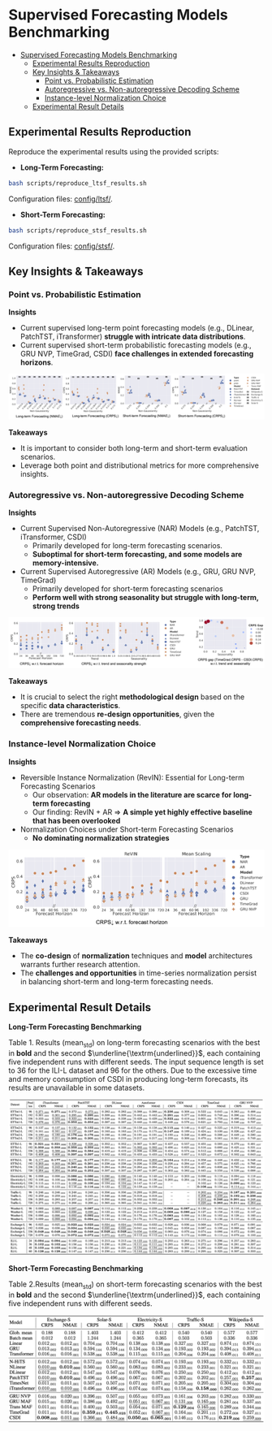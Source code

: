 # Supervised Forecasting Models Benchmarking

- [Supervised Forecasting Models Benchmarking](#supervised-forecasting-models-benchmarking)
  - [Experimental Results Reproduction](#experimental-results-reproduction)
  - [Key Insights \& Takeaways](#key-insights--takeaways)
    - [Point vs. Probabilistic Estimation](#point-vs-probabilistic-estimation)
    - [Autoregressive vs. Non-autoregressive Decoding Scheme](#autoregressive-vs-non-autoregressive-decoding-scheme)
    - [Instance-level Normalization Choice](#instance-level-normalization-choice)
  - [Experimental Result Details](#experimental-result-details)



## Experimental Results Reproduction

Reproduce the experimental results using the provided scripts:

- **Long-Term Forecasting:**

```bash 
bash scripts/reproduce_ltsf_results.sh
```
Configuration files: [config/ltsf/](../../../config/ltsf/).

- **Short-Term Forecasting:**

```bash 
bash scripts/reproduce_stsf_results.sh
```

Configuration files: [config/stsf/](../../../config/stsf/).


## Key Insights & Takeaways

### Point vs. Probabilistic Estimation

**Insights**

- Current supervised long-term point forecasting models (e.g., DLinear, PatchTST, iTransformer) **struggle with intricate data distributions**.
- Current supervised short-term probabilistic forecasting models (e.g., GRU NVP, TimeGrad, CSDI) **face challenges in extended forecasting horizons**.


![point_vs_prob](./figs/point_vs_prob.jpg)

**Takeaways**
- It is important to consider both long-term and short-term evaluation scenarios.
- Leverage both point and distributional metrics for more comprehensive insights.



### Autoregressive vs. Non-autoregressive Decoding Scheme

**Insights**

- Current Supervised Non-Autoregressive (NAR) Models (e.g., PatchTST, iTransformer, CSDI)
  - Primarily developed for long-term forecasting scenarios.
  - **Suboptimal for short-term forecasting, and some models are memory-intensive.**
- Current Supervised Autoregressive (AR) Models (e.g., GRU, GRU NVP, TimeGrad)
  - Primarily developed for short-term forecasting scenarios
  - **Perform well with strong seasonality but struggle with long-term, strong trends**

![ar_vs_nar](./figs/ar_vs_nar.jpg)

**Takeaways**

- It is crucial to select the right **methodological design** based on the specific **data characteristics**.
- There are tremendous **re-design opportunities**, given the **comprehensive forecasting needs**.


### Instance-level Normalization Choice

**Insights**

- Reversible Instance Normalization (RevIN): Essential for Long-term Forecasting Scenarios
  - Our observation: **AR models in the literature are scarce for long-term forecasting**
  - Our finding: RevIN + AR => **A simple yet highly effective baseline that has been overlooked**
- Normalization Choices under Short-term Forecasting Scenarios
  - **No dominating normalization strategies**


![norm](./figs/norm.jpg)

**Takeaways**

- The **co-design** of **normalization** techniques and **model** architectures warrants further research attention.
- The **challenges and opportunities** in time-series normalization persist in balancing short-term and long-term forecasting needs.



## Experimental Result Details


**Long-Term Forecasting Benchmarking**




Table 1. Results ($\textrm{mean}_{\textrm{std}}$) on long-term forecasting scenarios with the best in $\textbf{bold}$ and the second $\underline{\textrm{underlined}}$, each containing five independent runs with different seeds. The input sequence length is set to 36 for the ILI-L dataset and 96 for the others. Due to the excessive time and memory consumption of CSDI in producing long-term forecasts, its results are unavailable in some datasets.

![long-term forecasting experimental results](./figs/long_bench.jpg)



**Short-Term Forecasting Benchmarking**



Table 2.Results ($\textrm{mean}_{\textrm{std}}$) on short-term forecasting scenarios with the best in $\textbf{bold}$ and the second $\underline{\textrm{underlined}}$, each containing five independent runs with different seeds.

![short-term forecasting experimental results](./figs/short_bench.jpg)


